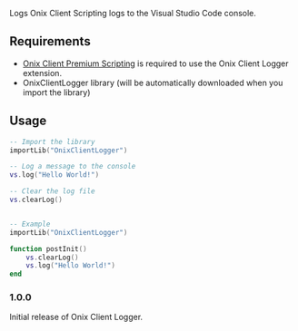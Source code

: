Logs Onix Client Scripting logs to the Visual Studio Code console.

## Requirements
- [Onix Client Premium Scripting](https://onixclient.com/patreon) is required to use the Onix Client Logger extension.
- OnixClientLogger library (will be automatically downloaded when you import the library)

## Usage

```lua
-- Import the library
importLib("OnixClientLogger")

-- Log a message to the console
vs.log("Hello World!")

-- Clear the log file
vs.clearLog()


-- Example
importLib("OnixClientLogger")

function postInit()
    vs.clearLog()
    vs.log("Hello World!")
end
```


### 1.0.0

Initial release of Onix Client Logger.